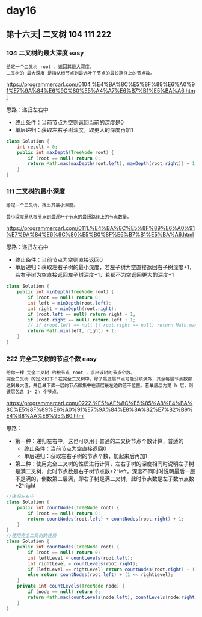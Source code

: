 # day16

## 第十六天| 二叉树 104 111 222

### 104 二叉树的最大深度 easy
```
给定一个二叉树 root ，返回其最大深度。
二叉树的 最大深度 是指从根节点到最远叶子节点的最长路径上的节点数。
```
https://programmercarl.com/0104.%E4%BA%8C%E5%8F%89%E6%A0%91%E7%9A%84%E6%9C%80%E5%A4%A7%E6%B7%B1%E5%BA%A6.html

思路：递归左右中
- 终止条件：当前节点为空则返回当前的深度是0
- 单层递归：获取左右子树深度，取更大的深度再加1
```java
class Solution {
    int result = 0;
    public int maxDepth(TreeNode root) {
        if (root == null) return 0;
        return Math.max(maxDepth(root.left), maxDepth(root.right)) + 1;
    }
}
```

### 111 二叉树的最小深度
```
给定一个二叉树，找出其最小深度。

最小深度是从根节点到最近叶子节点的最短路径上的节点数量。
```
https://programmercarl.com/0111.%E4%BA%8C%E5%8F%89%E6%A0%91%E7%9A%84%E6%9C%80%E5%B0%8F%E6%B7%B1%E5%BA%A6.html

思路：递归左右中
- 终止条件：当前节点为空则直接返回0
- 单层递归：获取左右子树的最小深度，若左子树为空直接返回右子树深度+1，若右子树为空直接返回左子树深度+1，若都不为空返回更大的深度+1
```java
class Solution {
    public int minDepth(TreeNode root) {
        if (root == null) return 0;
        int left = minDepth(root.left);
        int right = minDepth(root.right);
        if (root.left == null) return right + 1;
        if (root.right == null) return left + 1;
        // if (root.left == null || root.right == null) return Math.max(left, right) + 1;
        return Math.min(left, right) + 1;
    }
}
```

### 222 完全二叉树的节点个数 easy
```
给你一棵 完全二叉树 的根节点 root ，求出该树的节点个数。
完全二叉树 的定义如下：在完全二叉树中，除了最底层节点可能没填满外，其余每层节点数都达到最大值，并且最下面一层的节点都集中在该层最左边的若干位置。若最底层为第 h 层，则该层包含 1~ 2h 个节点。
```
https://programmercarl.com/0222.%E5%AE%8C%E5%85%A8%E4%BA%8C%E5%8F%89%E6%A0%91%E7%9A%84%E8%8A%82%E7%82%B9%E4%B8%AA%E6%95%B0.html

思路：
- 第一种：递归左右中，这也可以用于普通的二叉树节点个数计算，普适的
  - 终止条件：当前节点为空直接返回0
  - 单层递归：获取左右子树的节点个数，加起来后再加1
- 第二种：使用完全二叉树的性质进行计算，左右子树的深度相同时说明左子树是满二叉树，此时节点数是右子树节点数+2^left，深度不同时时说明最后一层不是满的，倒数第二层满，即右子树是满二叉树，此时节点数是左子数节点数+2^right
```java
//递归左右中
class Solution {
    public int countNodes(TreeNode root) {
        if (root == null) return 0;
        return countNodes(root.left) + countNodes(root.right) + 1;
    }
}
//使用完全二叉树的性质
class Solution {
    public int countNodes(TreeNode root) {
        if (root == null) return 0;
        int leftLevel = countLevels(root.left);
        int rightLevel = countLevels(root.right);
        if (leftLevel == rightLevel) return countNodes(root.right) + (1 << leftLevel);
        else return countNodes(root.left) + (1 << rightLevel);
    }
    private int countLevels(TreeNode node) {
        if (node == null) return 0;
        return Math.max(countLevels(node.left), countLevels(node.right)) + 1;
    }
}
```